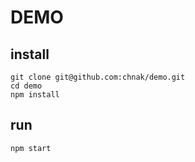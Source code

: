 # DEMO



## install

```shell
git clone git@github.com:chnak/demo.git
cd demo
npm install
```

## run

```shell
npm start
```

